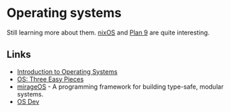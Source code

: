 # Operating systems
Still learning more about them. [nixOS](nixos.md) and [Plan 9](http://www.wikiwand.com/en/Plan_9_from_Bell_Labs) are quite interesting.

## Links
- [Introduction to Operating Systems](http://pages.cs.wisc.edu/~bart/537/lecturenotes/titlepage.html)
- [OS: Three Easy Pieces](http://pages.cs.wisc.edu/~remzi/OSTEP/)
- [mirageOS](https://mirage.io/) - A programming framework for building type-safe, modular systems.
- [OS Dev](https://wiki.osdev.org/Main_Page)